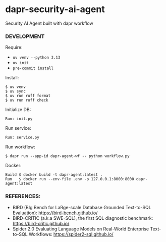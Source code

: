 # dapr-security-ai-agent

Security AI Agent built with dapr workflow

### DEVELOPMENT

Require:

*   `uv venv --python 3.13`
*   `uv init`
*   `pre-commit install`

Install:

```
$ uv venv
$ uv sync
$ uv run ruff format
$ uv run ruff check
```

Initialize DB:

```
Run: init.py
```

Run service:

```
Run: service.py
```

Run workflow:

```
$ dapr run --app-id dapr-agent-wf -- python workflow.py
```

Docker:

```
Build $ docker build -t dapr-agent:latest .
Run   $ docker run --env-file .env -p 127.0.0.1:8000:8000 dapr-agent:latest
```

### REFERENCES:

*   BIRD (BIg Bench for LaRge-scale Database Grounded Text-to-SQL Evaluation): https://bird-bench.github.io/
*   BIRD-CRITIC (a.k.a SWE-SQL), the first SQL diagnostic benchmark: https://bird-critic.github.io/
*   Spider 2.0 Evaluating Language Models on Real-World Enterprise Text-to-SQL Workflows: https://spider2-sql.github.io/